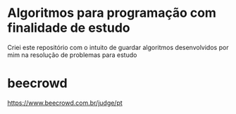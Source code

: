 # Algoritmos para programação com finalidade de estudo

Criei este repositório com o intuito de guardar algoritmos desenvolvidos por mim na resolução de problemas para estudo

# beecrowd
https://www.beecrowd.com.br/judge/pt
